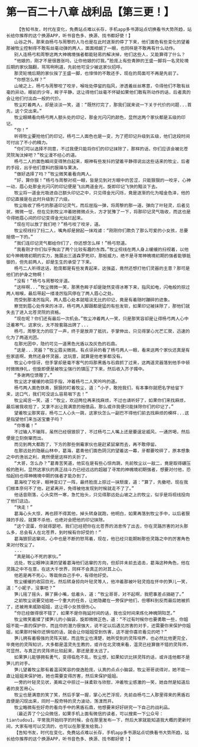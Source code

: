 # 第一百二十八章 战利品【第三更！】
        【告知书友，时代在变化，免费站点难以长存，手机app多书源站点切换看书大势所趋，站长给你推荐的这个换源APP，听书音色多、换源、找书都好使！】
       山谷之外，那来自杨弓与周黎的人马也是在此时逐渐的停了下来，他们面色有些变化的望着那被牧尘控制得不敢有丝毫动弹的两人，面面相觑了一眼，也同样是不敢再有什么动作。
       别人连杨弓和周黎这两大神魄境强者都能轻易的解决掉，他们这些人，又能算得了什么？
       “他娘的，刚才不是很嚣张吗，让你他娘的打我。”脸庞上有些青肿的王盛一脚将一名灵轮境后期的家伙踹翻，骂骂咧咧道，先前他可没少被这家伙招呼。
       那灵轮境后期的家伙挨了王盛一脚，也悻悻的不敢还手，现在的局面可不再是先前了。
       “你想怎么样？”
       山坡之上，杨弓与周黎咬了咬牙，喉咙处停留的指风，渗透着丝丝寒意，令得他们不敢有丝毫的异动，眼前的少年，眸子平静，这让得他们丝毫不怀疑如果他们敢有所动作的话，后者真的会让他们付出血一般的代价。
       牧尘盯着两人，却是淡淡一笑，道：“既然打完了，那我们就来说一下关于代价的问题...首先，这个交出来。”
       牧尘眼睛看向杨弓两人额头处的印记，那金光闪闪的颜色，显然这两个家伙都是五级的印记。
       “你！”
       听得牧尘要抢他们的印记，杨弓二人面色也是一变，为了把印记升级到五级，他们这段时间可付出了不小的精力。
       “你们可以选择不同意，不过我便只能将你们的印记抹除了，那样的话，你们应该会被北苍灵院淘汰掉吧？”牧尘漫不经心的道。
       杨弓二人的面色瞬间变得煞白起来，眼神有些发抖的望着平静得说出这些话来的牧尘，后者的手段，出乎他们意料的狠辣与果决。
       “做好选择了吗？”牧尘微笑着看向两人。
       “好，算你狠！”杨弓与周黎对视一眼，皆是见到对方眼中的苦涩，只能狠狠的一咬牙，心神一动，眉心处那金光闪闪的印记便是飞出两道金光，旋即印记飞快的黯淡下去。
       牧尘将一道金光吸进自己额头印记之中，只见得金光闪烁，竟是逐渐的化为暗金色泽，他的印记直接是在此时升级到了六级。
       牧尘吸收了杨弓的那道印记灵气，而后屈指一弹，将周黎的那一道，弹向了叶轻灵，后者见状，微微一怔，但在见到牧尘冲着她微微点头，方才犹豫了一下，将那印记灵气吸收，而这也是令得她眉心间的印记变得金光灿烂起来。
       “现在可以放了我们吧？”杨弓咬了咬牙，道。
       牧尘视线扫了扫二人，嘴角却是掀起一抹戏谑：“刚刚你们欺负了那么可爱的小女孩，总要赔偿一下的。”
       “我们连印记灵气都给你们了，你还想怎么样！”杨弓怒道。
       “我看刚才你们似乎掏出了两个比较有趣的东西。”牧尘视线在两人身上缓缓的扫视着，以他如今神魄境初期的实力，施展出三道森罗死印，那般威力，绝不是寻常神魄境初期的强者能够抵御的，但先前两人，却是生生的承受了下来。
       杨弓二人听得这话，脸庞都是有些发青起来，这强盗，竟然还想打他们灵器的主意？那可是他们的护身之物啊！
       “没有！”杨弓与周黎咬牙道。
       “这样啊...”牧尘微微一笑，那黑色眸子却是陡然变得冰寒下来，指风如电，闪电般的掠过两人咽喉，最后带起一缕凌厉指风停在了两人眉心之处。
       而受到那凌厉指风，两人眉心处本就暗淡无比的印记，竟是有着随时蹦碎的迹象。
       察觉到眉心处传来的冰凉，杨弓两人脚跟都是猛的有些发软，如果印记被抹除了，那他们就失去了进入北苍灵院的资格。
       “现在呢？你们还有最后一次机会。”牧尘冲着两人一笑，只是那笑容却是让得杨弓两人心中泛着寒气，这家伙，太不按套路出牌了...
       杨弓，周黎无力的叹了一声，终于是放弃了抵抗，手掌伸出，只见得掌心光芒汇聚，迅速的化为了两道光团。
       在那光团中，隐约可见一道黑色光盾以及灰色的石鼎。
       “这是...灵器？”牧尘眉尖微挑，有点讶异的看了杨弓两人一眼，看来这两个家伙还真是有些家底啊，竟然还身怀灵器，这玩意，就算是他老爹都没有。
       牧尘心中惊讶，但手掌却是毫不客气的将那黑盾与石鼎抓了过来，这两道灵器落到他手中顿时微微挣扎，但旋即便是被牧尘强行的镇压了下来，然后收入芥子镯中。
       “多谢两位馈赠了。”
       牧尘这才缓缓的收回手指，冲着杨弓二人笑吟吟的道。
       杨弓两人面色铁青，狠狠的盯着牧尘，道：“小子，敢抢我们，有本事你就把名字给留下来，这口气，我们可没这么容易咽下去！”
       牧尘闻言一笑，道：“牧尘，欢迎两位再来找麻烦，不过也请听好了，如果你们来找麻烦，最后被我收拾了，又拿不出让我满意的赔偿品，那么或许我便只能抹除你们的印记了。”
       望着牧尘那笑容，杨弓二人心头一跳，这家伙怎么一副巴不得他们前去找麻烦的模样...这是指望他们来当送宝童子吗？
       “你等着！”
       不过输人不输阵，虽然已经很狼狈了，不过杨弓二人嘴上还是要逞足威风，一通厉喝，然后便是立刻倒窜而出。
       而见到两大都跑了，下方的那些倒霉家伙也是赶紧鼠窜而去，再不敢停留。
       在那远处的隐蔽山林中，葛海，葛青他们面色阴沉的望着这一幕，牙都要咬碎了，原本想象之中的渔翁之利，竟然便是这样的夭折了。
       “大哥，怎么办？”葛青苦笑道，他实在是有些心惊肉跳，先前牧尘以一敌二，竟是取得碾压般的胜利，显然这家伙的真正战斗力已经远远的超越了寻常的神魄境初期强者，想要对付他，恐怕起码也得神魄境中期的强者才能办到了。
       葛海咬了咬牙，眼神变幻了一阵，最终脸庞上掠过一抹颓废，道：“算了，先撤吧，现在我们根本奈何不了他，赶紧离开，免得被他发现到时候就走不了了。”
       他话音刚落，心头突然一寒，急忙抬头，只见得那远处山坡之上的牧尘，似乎是将视线投向了他们这边。
       “快走！”
       葛海心头大惊，再也顾不得其他，掉头转身就跑，他明白，如果再落到牧尘手中，以后者狠辣的手段，就算不杀他，也绝对会把他的印记抹除。
       “这个混蛋，你就得瑟吧，我们已经把你在北苍界的消息传了出去，你在灵路厉害的对头那么多，总会有人在北苍界，到时候有你好受的！”
       葛海狼狈逃窜间，心中也是不断的怒骂着，现在，他已经只能期盼那些灵路之中的厉害角色来对付牧尘了。
       ...
       “真是贼心不死的家伙。”
       远处，牧尘眼神淡漠的望着葛海他们逃窜的方向，但却并未前去追击，葛海这种角色，他在灵路之中不在意，在这大千世界，同样不会真正的对其上心。
       他若是再不死心，等栽倒自己手中，有得他好受。
       牧尘缓缓的收回目光，然后转身掠向叶轻灵等人，他冲着那被叶轻灵抱在怀中的笋儿一笑，道：“小妮子，没事吧？”
       笋儿摇了摇头，撅了撅小嘴，低着头，道：“牧尘哥哥，对不起啊，我把事差点搞砸了。”
       之前牧尘说要交给她一个重大的任务，让她隐藏在一旁保护他们，但哪料到反而最后她被抓了，还被用来威胁姐姐，这让得小女孩很伤心。
       “你已经做得很不错了，如果不是你拖延时间的话，我也没时间来炼化神魄阴阳芝。”
       牧尘微笑着揉了揉笋儿的小脑袋，旋即微微正色，道：“不过有时候你也要勇敢一些，你姐姐不能一直的保护你，而且你的潜力很强大，说不定以后遇见厉害的对手，还需要你来保护你姐姐，如果那时候你还惧怕的话，就会让你姐姐受到伤害，这不是你喜欢看见的吧？”
       笋儿拥有着极强的灵阵天赋，而且牧尘也清楚，她所受到的灵阵培养，也必然比他更完全，毕竟他的灵阵知识，大多都是温灵先生教的，或许在北灵境来看，温灵已经算做不错的灵阵师，可显然，与真正的灵阵师比较起来，那还是差太远了。
       如果笋儿能够拥有勇气，变得临危不乱，牧尘想，如果知识比拼灵阵的话，或许连他都不是笋儿的对手。
       笋儿望着牧尘那有着温润笑容的俊逸脸庞，认真的点点小脑袋，牧尘哥哥说得对，她不能一直让姐姐来保护她，她也需要变得厉害，然后来保护姐姐。
       一旁的叶轻灵见状，美眸之中掠过一抹柔软与欣慰，冲着牧尘感激的一笑，她自然是知道后者的良苦用心。
       牧尘也是满意的笑了笑，然后手掌一握，掌心光芒浮现，先前自杨弓二人那里得来的黑盾石鼎便是闪现出来，同时一股奇特的灵力波动，荡漾而开。
       牧尘略微有些好奇的看向手中的黑盾石鼎，他想要来好好研究一下自己的战利品。
       （最近弄了个公众微信，如果手机上面有微信的读者，可以搜索一下公众号：tiantudou1，平常我开始码字的时候，会在那里发布一下，然后大家就能知道我大概的更新时间，大家有啥可以交流的，也可以在那里发给我。）
       【告知书友，时代在变化，免费站点难以长存，手机app多书源站点切换看书大势所趋，站长给你推荐的这个换源APP，听书音色多、换源、找书都好使！】